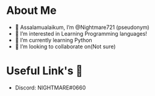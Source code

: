 # About Me
- 👋 Assalamualaikum, I’m @Nightmare721 (pseudonym)
- 👀 I’m interested in Learning Programming languages!
- 🌱 I’m currently learning Python
- 💞️ I’m looking to collaborate on(Not sure)

# Useful Link's 🔗
- Discord: NIGHTMARE#0660
<!---
Nightmare721/Nightmare721 is a ✨ special ✨ repository because its `README.md` (this file) appears on your GitHub profile.
You can click the Preview link to take a look at your changes.
--->
